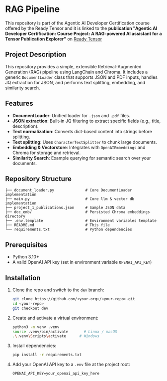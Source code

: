 # RAG Pipeline
This repository is part of the Agentic AI Developer Certification  course offered by the Ready Tensor and it is linked 
to the **publication "Agentic AI Developer Certification: Course Project: A RAG-powered AI assistant for a Tensor Publication Explorer"** on [Ready Tensor](https://www.readytensor.ai)

## Project Description
This repository provides a simple, extensible Retrieval-Augmented Generation (RAG) pipeline using LangChain and Chroma. It includes a generic `DocumentLoader` class that supports JSON and PDF inputs, handles JQ extraction for JSON, and performs text splitting, embedding, and similarity search.

## Features
* **DocumentLoader**: Unified loader for `.json` and `.pdf` files.
* **JSON extraction**: Built-in JQ filtering to extract specific fields (e.g., title, description).
* **Text normalization**: Converts dict-based content into strings before splitting.
* **Text splitting**: Uses `CharacterTextSplitter` to chunk large documents.
* **Embedding & Vectorstore**: Integrates with `OpenAIEmbeddings` and Chroma for storage and retrieval.
* **Similarity Search**: Example querying for semantic search over your documents.

## Repository Structure
```
├── document_loader.py              # Core DocumentLoader implementation
├── main.py                         # Core llm & vector db implementation
├── project_1_publications.json     # Sample JSON data
├── doc_emb/                        # Persisted Chroma embeddings directory
├── .env.template                   # Environment variables template                      
├── README.md                       # This file
└── requirements.txt                # Python dependencies
```
## Prerequisites
* Python 3.10+
* A valid OpenAI API key (set in environment variable `OPENAI_API_KEY`)

## Installation
1. Clone the repo and switch to the `dev` branch:

   ```bash
   git clone https://github.com/<your-org>/<your-repo>.git
   cd <your-repo>
   git checkout dev
   ```
2. Create and activate a virtual environment:

   ```bash
   python3 -m venv .venv
   source .venv/bin/activate       # Linux / macOS
   .\.venv\Scripts\activate      # Windows
   ```
3. Install dependencies:

   ```bash
   pip install -r requirements.txt
   ```
4. Add your OpenAI API key to a `.env` file at the project root:

   ```env
   OPENAI_API_KEY=your_openai_api_key_here
   ```
